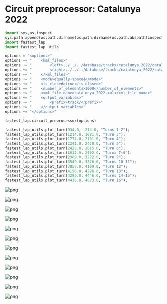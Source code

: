 # Circuit preprocessor: Catalunya 2022


```python
import sys,os,inspect
sys.path.append(os.path.dirname(os.path.dirname(os.path.abspath(inspect.getfile(inspect.currentframe())))))
import fastest_lap
import fastest_lap_utils
```


```python
options = "<options>"
options += "    <kml_files>"
options += "        <left>../../../database/tracks/catalunya_2022/catalunya_2022_left.kml</left>"
options += "        <right>../../../database/tracks/catalunya_2022/catalunya_2022_right.kml</right>"
options += "    </kml_files>"
options += "    <mode>equally-spaced</mode>"
options += "    <is_closed>true</is_closed>"
options += "    <number_of_elements>1000</number_of_elements>"
options += "    <xml_file_name>catalunya_2022.xml</xml_file_name>"
options += "    <output_variables>"
options += "        <prefix>track/</prefix>"
options += "    </output_variables>"
options += "</options>"

fastest_lap.circuit_preprocessor(options)
```


```python
fastest_lap_utils.plot_turn(934.0, 1214.0, "Turns 1-2");
fastest_lap_utils.plot_turn(1214.0, 1681.0, "Turn 3");
fastest_lap_utils.plot_turn(1774.0, 2101.0, "Turn 4");
fastest_lap_utils.plot_turn(2241.0, 2428.0, "Turn 5");
fastest_lap_utils.plot_turn(2428.0, 2615.0, "Turn 6");
fastest_lap_utils.plot_turn(2615.0, 2895.0, "Turns 7-8");
fastest_lap_utils.plot_turn(2989.0, 3222.0, "Turn 9");
fastest_lap_utils.plot_turn(3549.0, 3876.0, "Turns 10-11");
fastest_lap_utils.plot_turn(3857.0, 4109.0, "Turn 12");
fastest_lap_utils.plot_turn(4156.0, 4296.0, "Turn 13");
fastest_lap_utils.plot_turn(4296.0, 4446.0, "Turns 14-15");
fastest_lap_utils.plot_turn(4436.0, 4623.0, "Turn 16");
```


    
![png](circuit_preprocessor_files/circuit_preprocessor_3_0.png)
    



    
![png](circuit_preprocessor_files/circuit_preprocessor_3_1.png)
    



    
![png](circuit_preprocessor_files/circuit_preprocessor_3_2.png)
    



    
![png](circuit_preprocessor_files/circuit_preprocessor_3_3.png)
    



    
![png](circuit_preprocessor_files/circuit_preprocessor_3_4.png)
    



    
![png](circuit_preprocessor_files/circuit_preprocessor_3_5.png)
    



    
![png](circuit_preprocessor_files/circuit_preprocessor_3_6.png)
    



    
![png](circuit_preprocessor_files/circuit_preprocessor_3_7.png)
    



    
![png](circuit_preprocessor_files/circuit_preprocessor_3_8.png)
    



    
![png](circuit_preprocessor_files/circuit_preprocessor_3_9.png)
    



    
![png](circuit_preprocessor_files/circuit_preprocessor_3_10.png)
    



    
![png](circuit_preprocessor_files/circuit_preprocessor_3_11.png)
    

